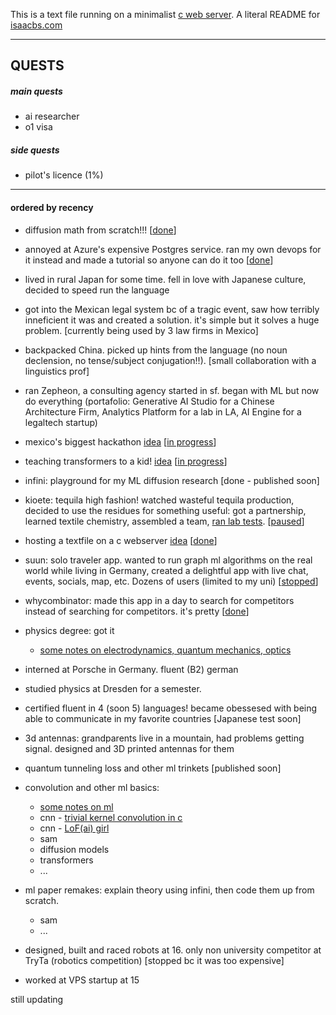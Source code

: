 This is a text file running on a minimalist [c web server](https://github.com/iDash3/tinywebserver.git). A literal README for [isaacbs.com](https://isaacbs.com)

- - - - - - - -

## QUESTS

##### main quests
- ai researcher
- o1 visa

##### side quests
- pilot's licence (1%)

- - - - - - - - 

#### ordered by recency

- diffusion math from scratch!!! [[done]()]

- annoyed at Azure's expensive Postgres service. ran my own devops for it instead and made a tutorial so anyone can do it too [[done](https://www.youtube.com/watch?v=COW1veHWiaE&t=207s)]

- lived in rural Japan for some time. fell in love with Japanese culture, decided to speed run the language

- got into the Mexican legal system bc of a tragic event, saw how terribly inneficient it was and created a solution. it's simple but it solves a huge problem. [currently being used by 3 law firms in Mexico]

- backpacked China. picked up hints from the language (no noun declension, no tense/subject conjugation!!). [small collaboration with a linguistics prof]

- ran Zepheon, a consulting agency started in sf. began with ML but now do everything (portafolio: Generative AI Studio for a Chinese Architecture Firm, Analytics Platform for a lab in LA, AI Engine for a legaltech startup)

- mexico's biggest hackathon [idea](https://x.com/isaacbautistas/status/1789916104178946466) [[in progress](https://x.com/isaacbautistas/status/1791195744432796007)]
  
- teaching transformers to a kid! [idea](https://x.com/isaacbautistas/status/1793435710399160465) [[in progress](https://x.com/isaacbautistas/status/1794730213798268970)]

- infini: playground for my ML diffusion research [done - published soon]

- kioete: tequila high fashion! watched wasteful tequila production, decided to use the residues for something useful: got a partnership, learned textile chemistry, assembled a team, [ran lab tests](https://x.com/isaacbautistas/status/1729293604957429955).  [[paused](https://www.instagram.com/kioete/)]

- hosting a textfile on a c webserver [idea](https://x.com/isaacbautistas/status/1793762282339729601) [[done](https://txt.isaacbs.com/)]

- suun: solo traveler app. wanted to run graph ml algorithms on the real world while living in Germany, created a delightful app with live chat, events, socials, map, etc. Dozens of users (limited to my uni) [[stopped](https://play.google.com/store/apps/details?id=sunn.app)]

- whycombinator: made this app in a day to search for competitors instead of searching for competitors. it's pretty [[done](https://whycombinator.app)]

- physics degree: got it
  - [some notes on electrodynamics, quantum mechanics, optics](https://github.com/iDash3/textbook_notes/tree/main)

- interned at Porsche in Germany. fluent (B2) german

- studied physics at Dresden for a semester.

- certified fluent in 4 (soon 5) languages! became obessesed with being able to communicate in my favorite countries [Japanese test soon]

- 3d antennas: grandparents live in a mountain, had problems getting signal. designed and 3D printed antennas for them

- quantum tunneling loss and other ml trinkets [published soon]

- convolution and other ml basics:
  - [some notes on ml](https://github.com/iDash3/textbook_notes/tree/main)
  - cnn - [trivial kernel convolution in c](https://github.com/iDash3/Simple-Convolution-Kernel-Example)
  - cnn - [LoF(ai) girl](https://github.com/iDash3/LoFi-Girl-AI)
  - sam
  - diffusion models
  - transformers
  - ...

- ml paper remakes: explain theory using infini, then code them up from scratch.
  - sam
  - ...
 
- designed, built and raced robots at 16. only non university competitor at TryTa (robotics competition) [stopped bc it was too expensive]
 
- worked at VPS startup at 15
  
still updating
